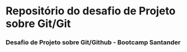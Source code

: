 # Repositório do desafio de Projeto sobre Git/Git

### Desafio de Projeto sobre Git/Github - Bootcamp Santander
